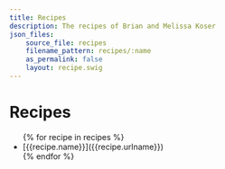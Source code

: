 ```yaml
---
title: Recipes
description: The recipes of Brian and Melissa Koser
json_files:
    source_file: recipes
    filename_pattern: recipes/:name
    as_permalink: false
    layout: recipe.swig
---
```

# Recipes

<ul class="recipe-list">
    {% for recipe in recipes %}
        <li>[{{recipe.name}}]({{recipe.urlname}})</li>
    {% endfor %}
</ul>